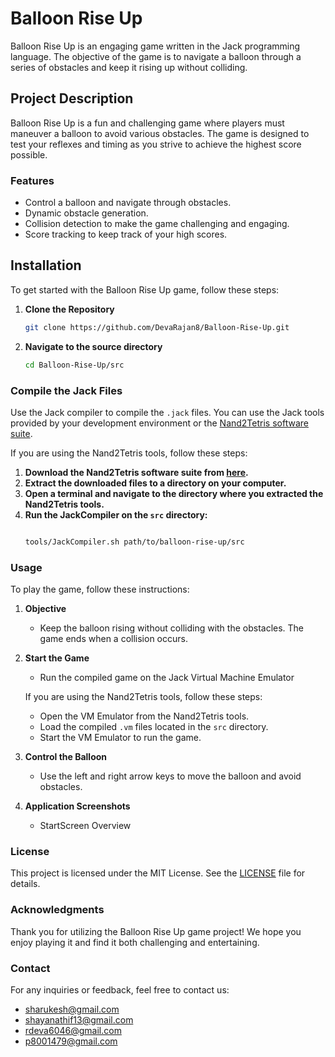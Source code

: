 # Balloon Rise Up

Balloon Rise Up is an engaging game written in the Jack programming language. The objective of the game is to navigate a balloon through a series of obstacles and keep it rising up without colliding.

## Project Description
Balloon Rise Up is a fun and challenging game where players must maneuver a balloon to avoid various obstacles. The game is designed to test your reflexes and timing as you strive to achieve the highest score possible.

### Features
- Control a balloon and navigate through obstacles.
- Dynamic obstacle generation.
- Collision detection to make the game challenging and engaging.
- Score tracking to keep track of your high scores.

## Installation
To get started with the Balloon Rise Up game, follow these steps:

1. **Clone the Repository**
   ```sh
   git clone https://github.com/DevaRajan8/Balloon-Rise-Up.git
2. **Navigate to the source directory**
   ```sh
   cd Balloon-Rise-Up/src

### Compile the Jack Files

Use the Jack compiler to compile the `.jack` files. You can use the Jack tools provided by your development environment or the [Nand2Tetris software suite](https://www.nand2tetris.org/software).

If you are using the Nand2Tetris tools, follow these steps:

1. **Download the Nand2Tetris software suite from [here](https://www.nand2tetris.org/software).**
2. **Extract the downloaded files to a directory on your computer.**
3. **Open a terminal and navigate to the directory where you extracted the Nand2Tetris tools.**
4. **Run the JackCompiler on the `src` directory:**
   ```sh
   
   tools/JackCompiler.sh path/to/balloon-rise-up/src

### Usage

To play the game, follow these instructions:

1. **Objective**
   - Keep the balloon rising without colliding with the obstacles. The game ends when a collision occurs.

2. **Start the Game**
   - Run the compiled game on the Jack Virtual Machine Emulator
   
   If you are using the Nand2Tetris tools, follow these steps:
   - Open the VM Emulator from the Nand2Tetris tools.
   - Load the compiled `.vm` files located in the `src` directory.
   - Start the VM Emulator to run the game.

3. **Control the Balloon**
   - Use the left and right arrow keys to move the balloon and avoid obstacles.

4. **Application Screenshots**
   - StartScreen Overview

  
### License

This project is licensed under the MIT License. See the [LICENSE](LICENSE) file for details.

### Acknowledgments

Thank you for utilizing the Balloon Rise Up game project! We hope you enjoy playing it and find it both challenging and entertaining.

### Contact

For any inquiries or feedback, feel free to contact us:

- sharukesh@gmail.com
- shayanathif13@gmail.com
- rdeva6046@gmail.com
- p8001479@gmail.com

